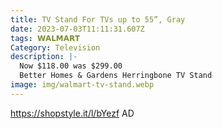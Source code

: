 ```yaml
---
title: TV Stand For TVs up to 55”, Gray
date: 2023-07-03T11:11:31.607Z
tags: 𝗪𝗔𝗟𝗠𝗔𝗥𝗧
Category: Television
description: |-
  Now $118.00 was $299.00
  Better Homes & Gardens Herringbone TV Stand
image: img/walmart-tv-stand.webp
---
```


https://shopstyle.it/l/bYezf
AD